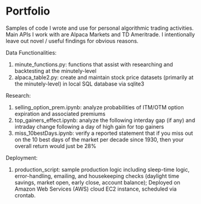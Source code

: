 # Portfolio
Samples of code I wrote and use for personal algorithmic trading activities. Main APIs I work with are Alpaca Markets and TD Ameritrade. I intentionally leave out novel / useful findings for obvious reasons.

Data Functionalities:
1. minute_functions.py: functions that assist with researching and backtesting at the minutely-level
2. alpaca_table2.py: create and maintain stock price datasets (primarily at the minutely-level) in local SQL database via sqlite3

Research:
1. selling_option_prem.ipynb: analyze probabilities of ITM/OTM option expiration and associated premiums
2. top_gainers_effect.ipynb: analyze the following interday gap (if any) and intraday change following a day of high gain for top gainers
3. miss_10bestDays.ipynb: verify a reported statement that if you miss out on the 10 best days of the market per decade since 1930, then your overall return would just be 28%

Deployment:
1. production_script: sample production logic including sleep-time logic, error-handling, emailing, and housekeeping checks (daylight time savings, market open, early close, account balance); Deployed on Amazon Web Services (AWS) cloud EC2 instance, scheduled via crontab.
